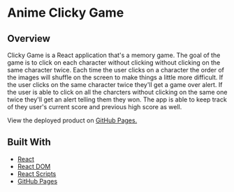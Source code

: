 # Anime Clicky Game

## Overview

Clicky Game is a React application that's a memory game. The goal of the game is to click on each character without clicking without clicking on the same character twice. Each time the user clicks on a character the order of the images will shuffle on the screen to make things a little more difficult. If the user clicks on the same character twice they'll get a game over alert. If the user is able to click on all the charcters without clicking on the same one twice they'll get an alert telling them they won. The app is able to keep track of they user's current score and previous high score as well. 

View the deployed product on <a href="https://github.com/Shibby220/ClickyGame">GitHub Pages.</a>

## Built With

- <a href="https://www.npmjs.com/package/react">React</a>
- <a href="https://www.npmjs.com/package/react-dom">React DOM</a>
- <a href="https://www.npmjs.com/package/react-scripts">React Scripts</a>
- <a href="https://www.npmjs.com/package/gh-pages">GitHub Pages</a>